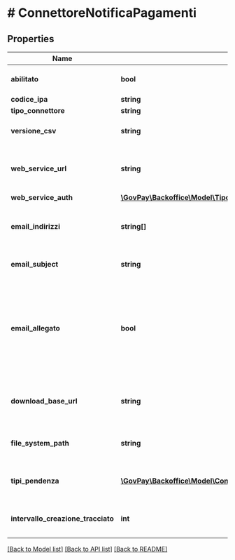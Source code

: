 # # ConnettoreNotificaPagamenti

## Properties

Name | Type | Description | Notes
------------ | ------------- | ------------- | -------------
**abilitato** | **bool** | Indica se il connettore e&#39; abilitato |
**codice_ipa** | **string** | Codice IPA | [optional]
**tipo_connettore** | **string** |  |
**versione_csv** | **string** | Versione del CSV prodotto. | [optional]
**web_service_url** | **string** | Dati di integrazione al servizio web tracciati | [optional]
**web_service_auth** | [**\GovPay\Backoffice\Model\TipoAutenticazione**](TipoAutenticazione.md) |  | [optional]
**email_indirizzi** | **string[]** | Indirizzi Email al quale verra&#39; spedito il tracciato | [optional]
**email_subject** | **string** | Subject da inserire nella mail | [optional]
**email_allegato** | **bool** | Indica se inviare il tracciato come allegato all&#39;email oppure se inserire nel messaggio il link al download | [optional]
**download_base_url** | **string** | URL base del link dove scaricare il tracciato | [optional]
**file_system_path** | **string** | Path nel quale verra&#39; salvato il tracciato | [optional]
**tipi_pendenza** | [**\GovPay\Backoffice\Model\ConnettoreNotificaPagamentiTipiPendenzaInner[]**](ConnettoreNotificaPagamentiTipiPendenzaInner.md) | tipi pendenza da includere nel tracciato | [optional]
**intervallo_creazione_tracciato** | **int** | intervallo di creazione del tracciato in ore |

[[Back to Model list]](../../README.md#models) [[Back to API list]](../../README.md#endpoints) [[Back to README]](../../README.md)
